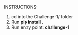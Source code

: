 INSTRUCTIONS:
1. cd into the Challenge-1/ folder
2. Run **pip install .**
3. Run entry point: **challenge-1**
